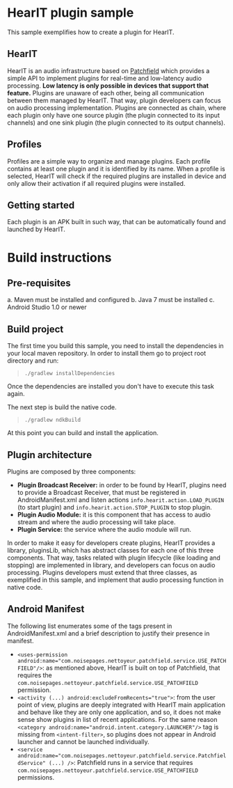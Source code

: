 HearIT plugin sample
====================
This sample exemplifies how to create a plugin for HearIT.

HearIT
------
HearIT is an audio infrastructure based on [Patchfield](https://github.com/google/patchfield) which provides a simple
API to implement plugins for real-time and low-latency audio processing. **Low latency is only possible in devices that
support that feature.** Plugins are unaware of each other, being all communication between them managed by HearIT. That
way, plugin developers can focus on audio processing implementation. Plugins are connected as chain, where each plugin
only have one source plugin (the plugin connected to its input channels) and one sink plugin (the plugin connected to
its output channels).

Profiles
--------
Profiles are a simple way to organize and manage plugins. Each profile contains at least one plugin
and it is identified by its name. When a profile is selected, HearIT will check if the required
plugins are installed in device and only allow their activation if all required plugins were installed.

Getting started
---------------
Each plugin is an APK built in such way, that can be automatically found and launched by HearIT.

# Build instructions

## Pre-requisites
  a. Maven must be installed and configured
  b. Java 7 must be installed
  c. Android Studio 1.0 or newer

## Build project
The first time you build this sample, you need to install the dependencies in your local maven
repository. In order to install them go to project root directory and run:

>`./gradlew installDependencies`

Once the dependencies are installed you don't have to execute this task again.

The next step is build the native code.

>`./gradlew ndkBuild`

At this point you can build and install the application.

Plugin architecture
-------------------
Plugins are composed by three components:

* **Plugin Broadcast Receiver:** in order to be found by HearIT, plugins need to provide a Broadcast Receiver, that must
be registered in AndroidManifest.xml and listen actions `info.hearit.action.LOAD_PLUGIN` (to start plugin) and
`info.hearit.action.STOP_PLUGIN` to stop plugin.
* **Plugin Audio Module:** it is this component that has access to audio stream and where the audio processing will take
place.
* **Plugin Service:** the service where the audio module will run.

In order to make it easy for developers create plugins, HearIT provides a library, pluginsLib, which has abstract classes
for each one of this three components. That way, tasks related with plugin lifecycle (like loading and stopping) are
implemented in library, and developers can focus on audio processing. Plugins developers must extend that three classes,
as exemplified in this sample, and implement that audio processing function in native code.

Android Manifest
----------------
The following list enumerates some of the tags present in AndroidManifest.xml and a brief description to justify their
presence in manifest.

* `<uses-permission android:name="com.noisepages.nettoyeur.patchfield.service.USE_PATCHFIELD"/>`: as mentioned above,
HearIT is built on top of Patchfield, that requires the `com.noisepages.nettoyeur.patchfield.service.USE_PATCHFIELD`
permission.
* `<activity (...) android:excludeFromRecents="true">`: from the user point of view, plugins are deeply integrated with
HearIT main application and behave like they are only one application, and so, it does not make sense show plugins in
list of recent applications. For the same reason `<category android:name="android.intent.category.LAUNCHER"/>` tag is
missing from `<intent-filter>`, so plugins does not appear in Android launcher and cannot be launched individually.
* `<service android:name="com.noisepages.nettoyeur.patchfield.service.PatchfieldService" (...) />`: Patchfield runs in a
service that requires `com.noisepages.nettoyeur.patchfield.service.USE_PATCHFIELD` permissions.